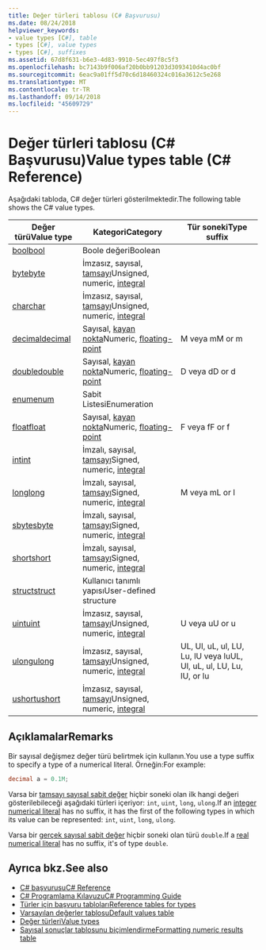```yaml
---
title: Değer türleri tablosu (C# Başvurusu)
ms.date: 08/24/2018
helpviewer_keywords:
- value types [C#], table
- types [C#], value types
- types [C#], suffixes
ms.assetid: 67d8f631-b6e3-4d83-9910-5ec497f8c5f3
ms.openlocfilehash: bc7143b9f006af20b0bb91203d3093410d4ac0bf
ms.sourcegitcommit: 6eac9a01ff5d70c6d18460324c016a3612c5e268
ms.translationtype: MT
ms.contentlocale: tr-TR
ms.lasthandoff: 09/14/2018
ms.locfileid: "45609729"
---
```

# <a name="value-types-table-c-reference"></a><span data-ttu-id="d83f4-102">Değer türleri tablosu (C# Başvurusu)</span><span class="sxs-lookup"><span data-stu-id="d83f4-102">Value types table (C# Reference)</span></span>

<span data-ttu-id="d83f4-103">Aşağıdaki tabloda, C# değer türleri gösterilmektedir.</span><span class="sxs-lookup"><span data-stu-id="d83f4-103">The following table shows the C# value types.</span></span>  
  
|<span data-ttu-id="d83f4-104">Değer türü</span><span class="sxs-lookup"><span data-stu-id="d83f4-104">Value type</span></span>|<span data-ttu-id="d83f4-105">Kategori</span><span class="sxs-lookup"><span data-stu-id="d83f4-105">Category</span></span>|<span data-ttu-id="d83f4-106">Tür soneki</span><span class="sxs-lookup"><span data-stu-id="d83f4-106">Type suffix</span></span>|  
|----------------|--------------|-----------------|  
|[<span data-ttu-id="d83f4-107">bool</span><span class="sxs-lookup"><span data-stu-id="d83f4-107">bool</span></span>](bool.md)|<span data-ttu-id="d83f4-108">Boole değeri</span><span class="sxs-lookup"><span data-stu-id="d83f4-108">Boolean</span></span>||  
|[<span data-ttu-id="d83f4-109">byte</span><span class="sxs-lookup"><span data-stu-id="d83f4-109">byte</span></span>](byte.md)|<span data-ttu-id="d83f4-110">İmzasız, sayısal, [tamsayı](integral-types-table.md)</span><span class="sxs-lookup"><span data-stu-id="d83f4-110">Unsigned, numeric, [integral](integral-types-table.md)</span></span>||  
|[<span data-ttu-id="d83f4-111">char</span><span class="sxs-lookup"><span data-stu-id="d83f4-111">char</span></span>](char.md)|<span data-ttu-id="d83f4-112">İmzasız, sayısal, [tamsayı](integral-types-table.md)</span><span class="sxs-lookup"><span data-stu-id="d83f4-112">Unsigned, numeric, [integral](integral-types-table.md)</span></span>||  
|[<span data-ttu-id="d83f4-113">decimal</span><span class="sxs-lookup"><span data-stu-id="d83f4-113">decimal</span></span>](decimal.md)|<span data-ttu-id="d83f4-114">Sayısal, [kayan nokta](floating-point-types-table.md)</span><span class="sxs-lookup"><span data-stu-id="d83f4-114">Numeric, [floating-point](floating-point-types-table.md)</span></span>|<span data-ttu-id="d83f4-115">M veya m</span><span class="sxs-lookup"><span data-stu-id="d83f4-115">M or m</span></span>|  
|[<span data-ttu-id="d83f4-116">double</span><span class="sxs-lookup"><span data-stu-id="d83f4-116">double</span></span>](double.md)|<span data-ttu-id="d83f4-117">Sayısal, [kayan nokta](floating-point-types-table.md)</span><span class="sxs-lookup"><span data-stu-id="d83f4-117">Numeric, [floating-point](floating-point-types-table.md)</span></span>|<span data-ttu-id="d83f4-118">D veya d</span><span class="sxs-lookup"><span data-stu-id="d83f4-118">D or d</span></span>|  
|[<span data-ttu-id="d83f4-119">enum</span><span class="sxs-lookup"><span data-stu-id="d83f4-119">enum</span></span>](enum.md)|<span data-ttu-id="d83f4-120">Sabit Listesi</span><span class="sxs-lookup"><span data-stu-id="d83f4-120">Enumeration</span></span>||  
|[<span data-ttu-id="d83f4-121">float</span><span class="sxs-lookup"><span data-stu-id="d83f4-121">float</span></span>](float.md)|<span data-ttu-id="d83f4-122">Sayısal, [kayan nokta](floating-point-types-table.md)</span><span class="sxs-lookup"><span data-stu-id="d83f4-122">Numeric, [floating-point](floating-point-types-table.md)</span></span>|<span data-ttu-id="d83f4-123">F veya f</span><span class="sxs-lookup"><span data-stu-id="d83f4-123">F or f</span></span>|  
|[<span data-ttu-id="d83f4-124">int</span><span class="sxs-lookup"><span data-stu-id="d83f4-124">int</span></span>](int.md)|<span data-ttu-id="d83f4-125">İmzalı, sayısal, [tamsayı](integral-types-table.md)</span><span class="sxs-lookup"><span data-stu-id="d83f4-125">Signed, numeric, [integral](integral-types-table.md)</span></span>||  
|[<span data-ttu-id="d83f4-126">long</span><span class="sxs-lookup"><span data-stu-id="d83f4-126">long</span></span>](long.md)|<span data-ttu-id="d83f4-127">İmzalı, sayısal, [tamsayı](integral-types-table.md)</span><span class="sxs-lookup"><span data-stu-id="d83f4-127">Signed, numeric, [integral](integral-types-table.md)</span></span>|<span data-ttu-id="d83f4-128">M veya m</span><span class="sxs-lookup"><span data-stu-id="d83f4-128">L or l</span></span>|  
|[<span data-ttu-id="d83f4-129">sbyte</span><span class="sxs-lookup"><span data-stu-id="d83f4-129">sbyte</span></span>](sbyte.md)|<span data-ttu-id="d83f4-130">İmzalı, sayısal, [tamsayı](integral-types-table.md)</span><span class="sxs-lookup"><span data-stu-id="d83f4-130">Signed, numeric, [integral](integral-types-table.md)</span></span>||  
|[<span data-ttu-id="d83f4-131">short</span><span class="sxs-lookup"><span data-stu-id="d83f4-131">short</span></span>](short.md)|<span data-ttu-id="d83f4-132">İmzalı, sayısal, [tamsayı](integral-types-table.md)</span><span class="sxs-lookup"><span data-stu-id="d83f4-132">Signed, numeric, [integral](integral-types-table.md)</span></span>||  
|[<span data-ttu-id="d83f4-133">struct</span><span class="sxs-lookup"><span data-stu-id="d83f4-133">struct</span></span>](struct.md)|<span data-ttu-id="d83f4-134">Kullanıcı tanımlı yapısı</span><span class="sxs-lookup"><span data-stu-id="d83f4-134">User-defined structure</span></span>||  
|[<span data-ttu-id="d83f4-135">uint</span><span class="sxs-lookup"><span data-stu-id="d83f4-135">uint</span></span>](uint.md)|<span data-ttu-id="d83f4-136">İmzasız, sayısal, [tamsayı](integral-types-table.md)</span><span class="sxs-lookup"><span data-stu-id="d83f4-136">Unsigned, numeric, [integral](integral-types-table.md)</span></span>|<span data-ttu-id="d83f4-137">U veya u</span><span class="sxs-lookup"><span data-stu-id="d83f4-137">U or u</span></span>|  
|[<span data-ttu-id="d83f4-138">ulong</span><span class="sxs-lookup"><span data-stu-id="d83f4-138">ulong</span></span>](ulong.md)|<span data-ttu-id="d83f4-139">İmzasız, sayısal, [tamsayı](integral-types-table.md)</span><span class="sxs-lookup"><span data-stu-id="d83f4-139">Unsigned, numeric, [integral](integral-types-table.md)</span></span>|<span data-ttu-id="d83f4-140">UL, Ul, uL, ul, LU, Lu, lU veya lu</span><span class="sxs-lookup"><span data-stu-id="d83f4-140">UL, Ul, uL, ul, LU, Lu, lU, or lu</span></span>|  
|[<span data-ttu-id="d83f4-141">ushort</span><span class="sxs-lookup"><span data-stu-id="d83f4-141">ushort</span></span>](ushort.md)|<span data-ttu-id="d83f4-142">İmzasız, sayısal, [tamsayı](integral-types-table.md)</span><span class="sxs-lookup"><span data-stu-id="d83f4-142">Unsigned, numeric, [integral](integral-types-table.md)</span></span>||  

## <a name="remarks"></a><span data-ttu-id="d83f4-143">Açıklamalar</span><span class="sxs-lookup"><span data-stu-id="d83f4-143">Remarks</span></span>

<span data-ttu-id="d83f4-144">Bir sayısal değişmez değer türü belirtmek için kullanın.</span><span class="sxs-lookup"><span data-stu-id="d83f4-144">You use a type suffix to specify a type of a numerical literal.</span></span> <span data-ttu-id="d83f4-145">Örneğin:</span><span class="sxs-lookup"><span data-stu-id="d83f4-145">For example:</span></span>

```csharp
decimal a = 0.1M;
```

<span data-ttu-id="d83f4-146">Varsa bir [tamsayı sayısal sabit değer](/dotnet/csharp/language-reference/language-specification/lexical-structure#integer-literals) hiçbir soneki olan ilk hangi değeri gösterilebileceği aşağıdaki türleri içeriyor: `int`, `uint`, `long`, `ulong`.</span><span class="sxs-lookup"><span data-stu-id="d83f4-146">If an [integer numerical literal](/dotnet/csharp/language-reference/language-specification/lexical-structure#integer-literals) has no suffix, it has the first of the following types in which its value can be represented: `int`, `uint`, `long`, `ulong`.</span></span>

<span data-ttu-id="d83f4-147">Varsa bir [gerçek sayısal sabit değer](/dotnet/csharp/language-reference/language-specification/lexical-structure#real-literals) hiçbir soneki olan türü `double`.</span><span class="sxs-lookup"><span data-stu-id="d83f4-147">If a [real numerical literal](/dotnet/csharp/language-reference/language-specification/lexical-structure#real-literals) has no suffix, it's of type `double`.</span></span>

## <a name="see-also"></a><span data-ttu-id="d83f4-148">Ayrıca bkz.</span><span class="sxs-lookup"><span data-stu-id="d83f4-148">See also</span></span>

- [<span data-ttu-id="d83f4-149">C# başvurusu</span><span class="sxs-lookup"><span data-stu-id="d83f4-149">C# Reference</span></span>](../index.md)
- [<span data-ttu-id="d83f4-150">C# Programlama Kılavuzu</span><span class="sxs-lookup"><span data-stu-id="d83f4-150">C# Programming Guide</span></span>](../../programming-guide/index.md)
- [<span data-ttu-id="d83f4-151">Türler için başvuru tabloları</span><span class="sxs-lookup"><span data-stu-id="d83f4-151">Reference tables for types</span></span>](reference-tables-for-types.md)
- [<span data-ttu-id="d83f4-152">Varsayılan değerler tablosu</span><span class="sxs-lookup"><span data-stu-id="d83f4-152">Default values table</span></span>](default-values-table.md)
- [<span data-ttu-id="d83f4-153">Değer türleri</span><span class="sxs-lookup"><span data-stu-id="d83f4-153">Value types</span></span>](value-types.md)
- [<span data-ttu-id="d83f4-154">Sayısal sonuçlar tablosunu biçimlendirme</span><span class="sxs-lookup"><span data-stu-id="d83f4-154">Formatting numeric results table</span></span>](formatting-numeric-results-table.md)
